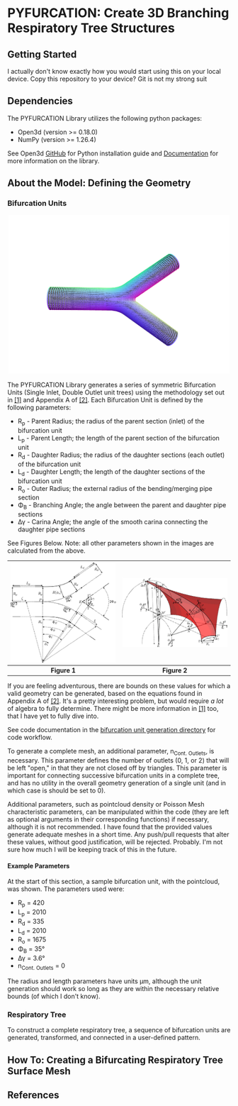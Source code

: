 # PYFURCATION: Create 3D Branching Respiratory Tree Structures

## Getting Started
I actually don't know exactly how you would start using this on your local device. Copy this repository to your device? Git is not my strong suit

## Dependencies 
The PYFURCATION Library utilizes the following python packages:
* Open3d (version >= 0.18.0)
* NumPy (version >= 1.26.4)

See Open3d [GitHub](https://github.com/isl-org/Open3D) for Python installation guide and [Documentation](https://www.open3d.org/docs/release/) for more information on the library.

## About the Model: Defining the Geometry

### Bifurcation Units
<p align="center">
  <img src="/supporting_documents/pointcloud_unit2.png" width = 500>
</p>

The PYFURCATION Library generates a series of symmetric Bifurcation Units (Single Inlet, Double Outlet unit trees) using the methodology set out in [[1]](#1) and Appendix A of [[2]](#2). 
Each Bifurcation Unit is defined by the following parameters:
* R<sub>p</sub> - Parent Radius; the radius of the parent section (inlet) of the bifurcation unit
* L<sub>p</sub> - Parent Length; the length of the parent section of the bifurcation unit
* R<sub>d</sub> - Daughter Radius; the radius of the daughter sections (each outlet) of the bifurcation unit
* L<sub>d</sub> - Daughter Length; the length of the daughter sections of the bifurcation unit
* R<sub>o</sub> - Outer Radius; the external radius of the bending/merging pipe section
* &Phi;<sub>&Beta;</sub> - Branching Angle; the angle between the parent and daughter pipe sections
* &Delta;&gamma; - Carina Angle; the angle of the smooth carina connecting the daughter pipe sections

See Figures Below. Note: all other parameters shown in the images are calculated from the above.

![](/supporting_documents/figure1.jpg)  |  ![](/supporting_documents/figure2.jpg)
:-------------------------:|:-------------------------:
**Figure 1**               |  **Figure 2**

If you are feeling adventurous, there are bounds on these values for which a valid geometry can be generated, based on the equations found in Appendix A of [[2]](#2). It's a pretty interesting problem,
but would require *a lot* of algebra to fully determine. There might be more information in [[1]](#1) too, that I have yet to fully dive into.

See code documentation in the [bifurcation unit generation directory](/bifurcation_unit_modules/) for code workflow.

To generate a complete mesh, an additional parameter, n<sub>Cont. Outlets</sub>, is necessary. This parameter defines the number of outlets (0, 1, or 2) that will be left "open," in that they are not closed off by triangles. This parameter is important for connecting successive bifurcation units in a complete tree, and has no utility in the overall geometry generation of a single unit (and in which case is should be set to 0).

Additional parameters, such as pointcloud density or Poisson Mesh characteristic parameters, can be manipulated within the code (they are left as optional arguments in their corresponding functions) if necessary, although it is not recommended. I have found that the provided values generate adequate meshes in a short time. Any push/pull requests that alter these values, without good justification, will be rejected. Probably. I'm not sure how much I will be keeping track of this in the future. 

#### Example Parameters

At the start of this section, a sample bifurcation unit, with the pointcloud, was shown. The parameters used were: 
* R<sub>p</sub> = 420
* L<sub>p</sub> = 2010
* R<sub>d</sub> = 335
* L<sub>d</sub> = 2010
* R<sub>o</sub> = 1675
* &Phi;<sub>&Beta;</sub> = 35&deg;
* &Delta;&gamma; = 3.6&deg;
* n<sub>Cont. Outlets</sub> = 0

The radius and length parameters have units &mu;m, although the unit generation should work so long as they are within the necessary relative bounds (of which I don't know). 

### Respiratory Tree

To construct a complete respiratory tree, a sequence of bifurcation units are generated, transformed, and connected in a user-defined pattern.


## How To: Creating a Bifurcating Respiratory Tree Surface Mesh

## References
